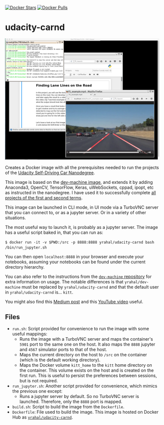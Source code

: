 [![Docker Stars](https://img.shields.io/docker/stars/yrahal/udacity-carnd.svg)](https://hub.docker.com/r/yrahal/udacity-carnd/)
[![Docker Pulls](https://img.shields.io/docker/pulls/yrahal/udacity-carnd.svg)](https://hub.docker.com/r/yrahal/udacity-carnd/)

# udacity-carnd
<img src="images/screenshot.png" width="600"/>

Creates a Docker image with all the prerequisites needed to run the projects of the [Udacity Self-Driving
Car Nanodegree](https://www.udacity.com/course/self-driving-car-engineer-nanodegree--nd013).

This image is based on the [dev-machine image](https://github.com/yrahal/dev-machine), and extends it by
adding Anaconda3, OpenCV, TensorFlow, Keras, uWebSockets, cppad, ipopt, etc as instructed in the nanodegree.
I have used it to successfully complete
[all projects of the first and second terms](https://github.com/yrahal/udacity-sdcnd).

This image can be launched in CLI mode, in UI mode via a TurboVNC server that you can connect to, or as a 
jupyter server. Or in a variety of other situations.

The most useful way to launch it, is probably as a jupyter server. The image has a useful script baked in,
that you can run as:

`$ docker run -it -v $PWD:/src -p 8888:8888 yrahal/udacity-carnd bash /bin/run_jupyter.sh`

You can then open `localhost:8888` in your browser and execute your notebooks, assuming your notebooks
can be found under the current directory hierarchy.

You can also refer to the instructions from the
[`dev-machine` repository](https://github.com/yrahal/dev-machine/blob/master/README.md) for extra information on
usage. The notable differences is that `yrahal/dev-machine` must be replaced by `yrahal/udacity-carnd`
and that the default user in `yrahal/udacity-carnd` is... `kitt`.

You might also find this
[Medium post](https://medium.com/@YoucefRahal/docker-image-for-the-udacity-self-driving-car-nanodegree-with-ui-995d58ab92d6)
and this [YouTube video](https://www.youtube.com/watch?v=PUGERKPzFD4) useful.

## Files
* `run.sh`: Script provided for convenience to run the image with some useful mappings:
  * Runs the image with a TurboVNC server and maps the container's `5901` port to the same one on
  the host. It also maps the `8888` jupyter and `4567` simulator ports to that of the host.
  * Maps the current directory on the host to `/src` on the container (which is the default working
  directory).
  * Maps the Docker volume `kitt_home` to the `kitt` home directory on the container. This volume
  exists on the host and is created on the first run. This is useful to persist the preferences
  between sessions, but is not required.
* `run_jupyter.sh`: Another script provided for convenience, which mimics the previous one except:
  * Runs a jupyter server by default. So no TurboVNC server is launched. Therefore, only the 
    `8888` port is mapped.
* `build.sh`: Script to build the image from the `Dockerfile`.
* `Dockerfile`: File used to build the image. This image is hosted on Docker Hub as
[`yrahal/udacity-carnd`](https://hub.docker.com/r/yrahal/udacity-carnd).
